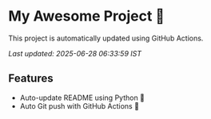 # My Awesome Project 🚀

This project is automatically updated using GitHub Actions.

_Last updated: 2025-06-28 06:33:59 IST_

## Features
- Auto-update README using Python 🐍
- Auto Git push with GitHub Actions 🤖
